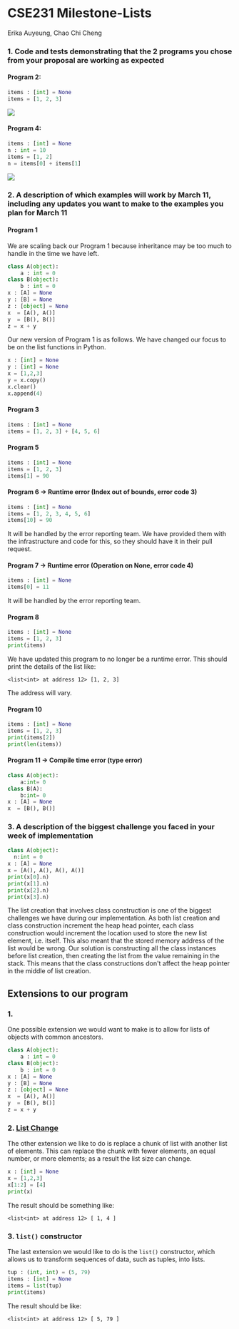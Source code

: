 # CSE231 Milestone-Lists 
Erika Auyeung, Chao Chi Cheng

### 1. Code and tests demonstrating that the 2 programs you chose from your proposal are working as expected

#### Program 2:
```python
items : [int] = None
items = [1, 2, 3]
```

![](https://i.imgur.com/i9S2fFi.png)


#### Program 4:
```python
items : [int] = None
n : int = 10
items = [1, 2]
n = items[0] + items[1]
```

![](https://i.imgur.com/9UPlFXJ.png)


### 2. A description of which examples will work by March 11, including any updates you want to make to the examples you plan for March 11

#### Program 1
We are scaling back our Program 1 because inheritance may be too much to handle in the time we have left.
```python
class A(object):     
    a : int = 0
class B(object):    
    b : int = 0
x : [A] = None
y : [B] = None
z : [object] = None
x  = [A(), A()]
y  = [B(), B()]
z = x + y
```
Our new version of Program 1 is as follows. We have changed our focus to be on the list functions in Python.
```python
x : [int] = None
y : [int] = None
x = [1,2,3]
y = x.copy()
x.clear()
x.append(4)
```

#### Program 3
```python
items : [int] = None
items = [1, 2, 3] + [4, 5, 6]
```

#### Program 5
```python
items : [int] = None
items = [1, 2, 3] 
items[1] = 90
```
#### Program 6 &#8594; Runtime error (Index out of bounds, error code 3)
```python
items : [int] = None
items = [1, 2, 3, 4, 5, 6]
items[10] = 90
```
It will be handled by the error reporting team. We have provided them with the infrastructure and code for this, so they should have it in their pull request.

#### Program 7 &#8594; Runtime error (Operation on None, error code 4)
```python
items : [int] = None
items[0] = 11
```
It will be handled by the error reporting team.

#### Program 8
```python
items : [int] = None
items = [1, 2, 3]
print(items)
```
We have updated this program to no longer be a runtime error.
This should print the details of the list like:
```
<list<int> at address 12> [1, 2, 3]
```
The address will vary.

#### Program 10
```python
items : [int] = None
items = [1, 2, 3]
print(items[2])
print(len(items))
```
#### Program 11 &#8594; Compile time error (type error)
```python
class A(object):     
    a:int= 0      
class B(A):    
    b:int= 0      
x : [A] = None
x  = [B(), B()]
```

### 3. A description of the biggest challenge you faced in your week of implementation
```python
class A(object):
  n:int = 0
x : [A] = None
x = [A(), A(), A(), A()]
print(x[0].n)
print(x[1].n)
print(x[2].n)
print(x[3].n)
```
The list creation that involves class construction is one of the biggest challenges we have during our implementation. As both list creation and class construction increment the heap head pointer, each class construction would increment the location used to store the new list element, i.e. itself. This also meant that the stored memory address of the list would be wrong.
Our solution is constructing all the class instances before list creation, then creating the list from the value remaining in the stack. This means that the class constructions don't affect the heap pointer in the middle of list creation.

## Extensions to our program

### 1.
One possible extension we would want to make is to allow for lists of objects with common ancestors.
```python
class A(object):     
    a : int = 0
class B(object):    
    b : int = 0
x : [A] = None
y : [B] = None
z : [object] = None
x  = [A(), A()]
y  = [B(), B()]
z = x + y
```

### 2. [List Change](https://www.w3schools.com/python/python_lists_change.asp)
The other extension we like to do is replace a chunk of list with another list of elements. This can replace the chunk with fewer elements, an equal number, or more elements; as a result the list size can change.

```python
x : [int] = None
x = [1,2,3]
x[1:2] = [4]
print(x)
```
The result should be something like:
```
<list<int> at address 12> [ 1, 4 ]
```

### 3. `list()` constructor
The last extension we would like to do is the `list()` constructor, which allows us to transform sequences of data, such as tuples, into lists.

```python
tup : (int, int) = (5, 79)
items : [int] = None
items = list(tup)
print(items)
```
The result should be like:
```
<list<int> at address 12> [ 5, 79 ]
```